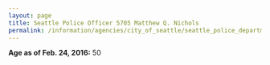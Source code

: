 ```yaml
---
layout: page
title: Seattle Police Officer 5705 Matthew Q. Nichols
permalink: /information/agencies/city_of_seattle/seattle_police_department/copbook/5705/
---
```


**Age as of Feb. 24, 2016:** 50

